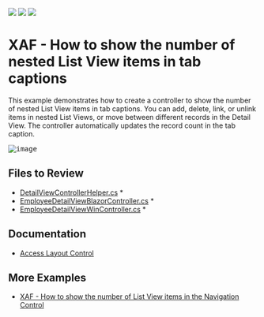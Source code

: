 <!-- default badges list -->
![](https://img.shields.io/endpoint?url=https://codecentral.devexpress.com/api/v1/VersionRange/307963996/22.2.5%2B)
[![](https://img.shields.io/badge/Open_in_DevExpress_Support_Center-FF7200?style=flat-square&logo=DevExpress&logoColor=white)](https://supportcenter.devexpress.com/ticket/details/T943913)
[![](https://img.shields.io/badge/📖_How_to_use_DevExpress_Examples-e9f6fc?style=flat-square)](https://docs.devexpress.com/GeneralInformation/403183)
<!-- default badges end -->

# XAF - How to show the number of nested List View items in tab captions

This example demonstrates how to create a controller to show the number of nested List View items in tab captions. You can add, delete, link, or unlink items in nested List Views, or move between different records in the Detail View. The controller automatically updates the record count in the tab caption.

<kbd>![image](https://user-images.githubusercontent.com/14300209/233367508-7da1912e-ff2e-48b1-b2d4-0d1f7ea93918.png)</kbd>

## Files to Review

*  [DetailViewControllerHelper.cs](./CS/EFCore/TabCountEF/TabCountEF.Module/DetailViewControllerHelper.cs)  *
*  [EmployeeDetailViewBlazorController.cs](./CS/EFCore/TabCountEF/TabCountEF.Blazor.Server/Controllers/ContactDetailViewBlazorController.cs) *
*  [EmployeeDetailViewWinController.cs](./CS/EFCore/TabCountEF/TabCountEF.Win/Controllers/ContactDetailViewWinController.cs ) *


## Documentation

* [Access Layout Control](https://docs.devexpress.com/eXpressAppFramework/404428/ui-construction/views/layout/access-layout-control?p=netframework)

## More Examples

* [XAF - How to show the number of List View items in the Navigation Control](https://github.com/DevExpress-Examples/XAF-How-to-show-the-number-of-list-view-items-in-the-navigation-control)
